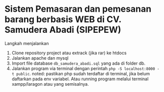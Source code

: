# Sistem Pemasaran dan pemesanan barang berbasis WEB di CV. Samudera Abadi (SIPEPEW)

Langkah menjalankan
1. Clone repository project atau extrack (jika rar) ke htdocs
2. Jalankan apache dan mysql
3. Import file database ```db_samudera_abadi.sql``` yang ada di folder db.
4. Jalankan program via terminal dengan perintah ```php -S localhost:8000 -t public```. noted: pastikan php sudah terdaftar di terminal, jika belum daftarkan pada env variabel. Atau running program melalui terminal xampp/laragon atau yang semisalnya.